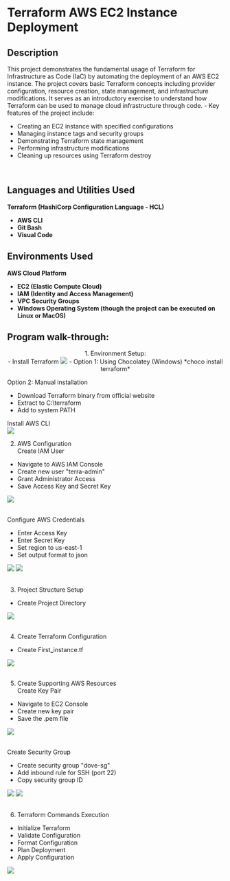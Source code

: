 <h1>Terraform AWS EC2 Instance Deployment</h1>

<h2>Description</h2>
This project demonstrates the fundamental usage of Terraform for Infrastructure as Code (IaC) by automating the deployment of an AWS EC2 instance. The project covers basic Terraform concepts including provider configuration, resource creation, state management, and infrastructure modifications. It serves as an introductory exercise to understand how Terraform can be used to manage cloud infrastructure through code.
- Key features of the project include:

- Creating an EC2 instance with specified configurations
- Managing instance tags and security groups
- Demonstrating Terraform state management
- Performing infrastructure modifications
- Cleaning up resources using Terraform destroy
<br />


<h2>Languages and Utilities Used</h2>

<b>Terraform (HashiCorp Configuration Language - HCL)
- AWS CLI
- Git Bash
- Visual Code
<b>

<h2>Environments Used </h2>

</b> AWS Cloud Platform
- EC2 (Elastic Compute Cloud)
- IAM (Identity and Access Management)
- VPC Security Groups
- Windows Operating System (though the project can be executed on Linux or MacOS)</b>

<h2>Program walk-through:</h2>

<p align="center">
1. Environment Setup: <br/>
- Install Terraform
<img src="https://res.cloudinary.com/dk3bkl3ji/image/upload/v1736293415/Screenshot_2025-01-06_202917_rlplzh.png"/>
- Option 1: Using Chocolatey (Windows)
*choco install terraform*

Option 2: Manual installation<br/>
- Download Terraform binary from official website
- Extract to C:\terraform
- Add to system PATH

Install AWS CLI<br/>
<img src="https://res.cloudinary.com/dk3bkl3ji/image/upload/v1736293324/Screenshot_2025-01-04_195458_lpferx.png"/>


2. AWS Configuration<br/>
Create IAM User
- Navigate to AWS IAM Console
- Create new user "terra-admin"
- Grant Administrator Access
- Save Access Key and Secret Key

<img src="https://res.cloudinary.com/dk3bkl3ji/image/upload/v1736294074/Screenshot_2025-01-07_123041_hywwro.png"/>
<br />
<br />

Configure AWS Credentials<br/>
- Enter Access Key
- Enter Secret Key
- Set region to us-east-1
- Set output format to json

<img src="https://res.cloudinary.com/dk3bkl3ji/image/upload/v1736294451/Screenshot_2025-01-07_123536_poepei.png"/>
<img src="https://res.cloudinary.com/dk3bkl3ji/image/upload/v1736294556/Screenshot_2025-01-07_124229_othcdk.png"/>
<br />
<br />

3. Project Structure Setup<br/>
- Create Project Directory
 <img src="https://res.cloudinary.com/dk3bkl3ji/image/upload/v1736294699/Screenshot_2025-01-07_124421_akvrdy.png"/>
<br />
<br />

4. Create Terraform Configuration<br/>
- Create First_instance.tf
 <img src="https://res.cloudinary.com/dk3bkl3ji/image/upload/v1736295364/Screenshot_2025-01-07_134228_vv7f6h.png"/>
<br />
<br />

5. Create Supporting AWS Resources<br/>
Create Key Pair

- Navigate to EC2 Console
- Create new key pair 
- Save the .pem file
<img src="https://res.cloudinary.com/dk3bkl3ji/image/upload/v1736295555/Screenshot_2025-01-07_133606_b060o3.png"/>
<br />
<br />



Create Security Group<br/>

- Create security group "dove-sg"
- Add inbound rule for SSH (port 22)
- Copy security group ID
<img src="https://res.cloudinary.com/dk3bkl3ji/image/upload/v1736296131/Screenshot_2025-01-07_133824_ngoaib.png"/>
<img src="https://res.cloudinary.com/dk3bkl3ji/image/upload/v1736296189/Screenshot_2025-01-07_133854_jwmxuh.png"/>
<br />
<br />

6. Terraform Commands Execution<br/>
- Initialize Terraform
- Validate Configuration
- Format Configuration
- Plan Deployment
- Apply Configuration
<img src="https://res.cloudinary.com/dk3bkl3ji/image/upload/v1736318734/Screenshot_2025-01-07_141231_r4opzj.png"/>

